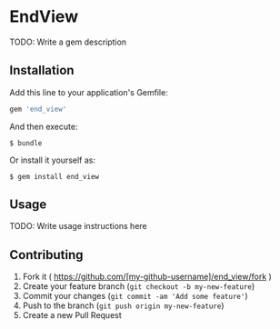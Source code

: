 # EndView

TODO: Write a gem description

## Installation

Add this line to your application's Gemfile:

```ruby
gem 'end_view'
```

And then execute:

    $ bundle

Or install it yourself as:

    $ gem install end_view

## Usage

TODO: Write usage instructions here

## Contributing

1. Fork it ( https://github.com/[my-github-username]/end_view/fork )
2. Create your feature branch (`git checkout -b my-new-feature`)
3. Commit your changes (`git commit -am 'Add some feature'`)
4. Push to the branch (`git push origin my-new-feature`)
5. Create a new Pull Request
